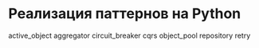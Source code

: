 # Реализация паттернов на Python

active_object
aggregator
circuit_breaker
cqrs
object_pool
repository
retry